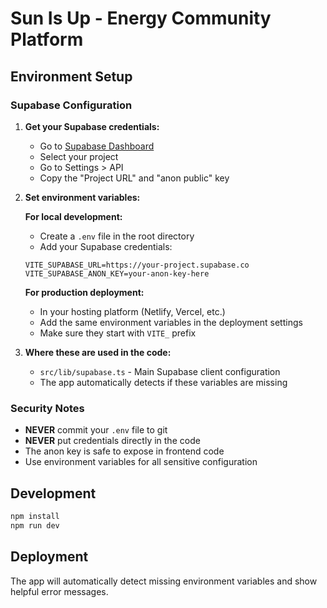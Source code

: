 # Sun Is Up - Energy Community Platform

## Environment Setup

### Supabase Configuration

1. **Get your Supabase credentials:**
   - Go to [Supabase Dashboard](https://supabase.com/dashboard)
   - Select your project
   - Go to Settings > API
   - Copy the "Project URL" and "anon public" key

2. **Set environment variables:**

   **For local development:**
   - Create a `.env` file in the root directory
   - Add your Supabase credentials:
   ```
   VITE_SUPABASE_URL=https://your-project.supabase.co
   VITE_SUPABASE_ANON_KEY=your-anon-key-here
   ```

   **For production deployment:**
   - In your hosting platform (Netlify, Vercel, etc.)
   - Add the same environment variables in the deployment settings
   - Make sure they start with `VITE_` prefix

3. **Where these are used in the code:**
   - `src/lib/supabase.ts` - Main Supabase client configuration
   - The app automatically detects if these variables are missing

### Security Notes

- **NEVER** commit your `.env` file to git
- **NEVER** put credentials directly in the code
- The anon key is safe to expose in frontend code
- Use environment variables for all sensitive configuration

## Development

```bash
npm install
npm run dev
```

## Deployment

The app will automatically detect missing environment variables and show helpful error messages.